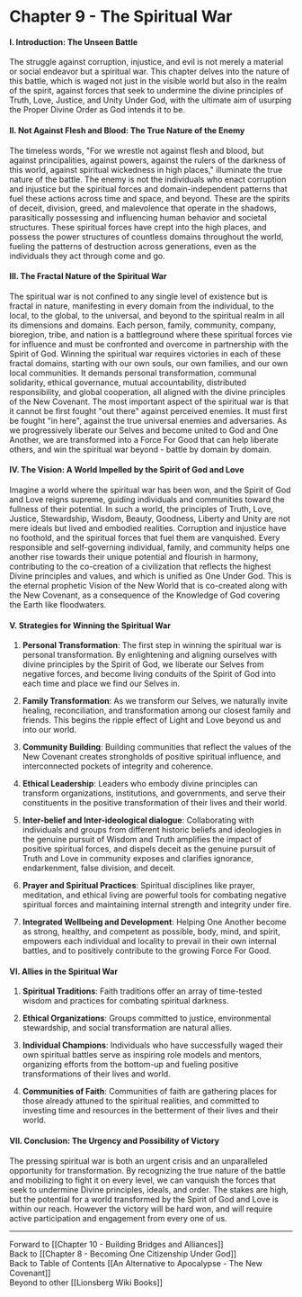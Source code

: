 # Chapter 9 - The Spiritual War

#### **I. Introduction: The Unseen Battle**

The struggle against corruption, injustice, and evil is not merely a material or social endeavor but a spiritual war. This chapter delves into the nature of this battle, which is waged not just in the visible world but also in the realm of the spirit, against forces that seek to undermine the divine principles of Truth, Love, Justice, and Unity Under God, with the ultimate aim of usurping the Proper Divine Order as God intends it to be.

#### **II. Not Against Flesh and Blood: The True Nature of the Enemy**

The timeless words, "For we wrestle not against flesh and blood, but against principalities, against powers, against the rulers of the darkness of this world, against spiritual wickedness in high places," illuminate the true nature of the battle. The enemy is not the individuals who enact corruption and injustice but the spiritual forces and domain-independent patterns that fuel these actions across time and space, and beyond. These are the spirits of deceit, division, greed, and malevolence that operate in the shadows, parasitically possessing and influencing human behavior and societal structures. These spiritual forces have crept into the high places, and possess the power structures of countless domains throughout the world, fueling the patterns of destruction across generations, even as the individuals they act through come and go. 

#### **III. The Fractal Nature of the Spiritual War**

The spiritual war is not confined to any single level of existence but is fractal in nature, manifesting in every domain from the individual, to the local, to the global, to the universal, and beyond to the spiritual realm in all its dimensions and domains. Each person, family, community, company, bioregion, tribe, and nation is a battleground where these spiritual forces vie for influence and must be confronted and overcome in partnership with the Spirit of God. Winning the spiritual war requires victories in each of these fractal domains, starting with our own souls, our own families, and our own local communities. It demands personal transformation, communal solidarity, ethical governance, mutual accountability, distributed responsibility, and global cooperation, all aligned with the divine principles of the New Covenant. The most important aspect of the spiritual war is that it cannot be first fought "out there" against perceived enemies. It must first be fought "in here", against the true universal enemies and adversaries. As we progressively liberate our Selves and become united to God and One Another, we are transformed into a Force For Good that can help liberate others, and win the spiritual war beyond - battle by domain by domain. 

#### **IV. The Vision: A World Impelled by the Spirit of God and Love**

Imagine a world where the spiritual war has been won, and the Spirit of God and Love reigns supreme, guiding individuals and communities toward the fullness of their potential. In such a world, the principles of Truth, Love, Justice, Stewardship, Wisdom, Beauty, Goodness, Liberty and Unity are not mere ideals but lived and embodied realities. Corruption and injustice have no foothold, and the spiritual forces that fuel them are vanquished. Every responsible and self-governing individual, family, and community helps one another rise towards their unique potential and flourish in harmony, contributing to the co-creation of a civilization that reflects the highest Divine principles and values, and which is unified as One Under God. This is the eternal prophetic Vision of the New World that is co-created along with the New Covenant, as a consequence of the Knowledge of God covering the Earth like floodwaters. 

#### **V. Strategies for Winning the Spiritual War**

1. **Personal Transformation**: The first step in winning the spiritual war is personal transformation. By enlightening and aligning ourselves with divine principles by the Spirit of God, we liberate our Selves from negative forces, and become living conduits of the Spirit of God into each time and place we find our Selves in.  
    
2. **Family Transformation**: As we transform our Selves, we naturally invite healing, reconciliation, and transformation among our closest family and friends. This begins the ripple effect of Light and Love beyond us and into our world. 
    
3. **Community Building**: Building communities that reflect the values of the New Covenant creates strongholds of positive spiritual influence, and interconnected pockets of integrity and coherence.
    
4. **Ethical Leadership**: Leaders who embody divine principles can transform organizations, institutions, and governments, and serve their constituents in the positive transformation of their lives and their world.
    
5. **Inter-belief and Inter-ideological dialogue**: Collaborating with individuals and groups from different historic beliefs and ideologies in the genuine pursuit of Wisdom and Truth amplifies the impact of positive spiritual forces, and dispels deceit as the genuine pursuit of Truth and Love in community exposes and clarifies ignorance, endarkenment, false division, and deceit. 
    
6. **Prayer and Spiritual Practices**: Spiritual disciplines like prayer, meditation, and ethical living are powerful tools for combating negative spiritual forces and maintaining internal strength and integrity under fire. 
    
7. **Integrated Wellbeing and Development**: Helping One Another become as strong, healthy, and competent as possible, body, mind, and spirit, empowers each individual and locality to prevail in their own internal battles, and to positively contribute to the growing Force For Good. 
#### **VI. Allies in the Spiritual War**

1. **Spiritual Traditions**: Faith traditions offer an array of time-tested wisdom and practices for combating spiritual darkness.
    
2. **Ethical Organizations**: Groups committed to justice, environmental stewardship, and social transformation are natural allies.
    
3. **Individual Champions**: Individuals who have successfully waged their own spiritual battles serve as inspiring role models and mentors, organizing efforts from the bottom-up and fueling positive transformations of their lives and world.
    
4. **Communities of Faith**: Communities of faith are gathering places for those already attuned to the spiritual realities, and committed to investing time and resources in the betterment of their lives and their world. 
#### **VII. Conclusion: The Urgency and Possibility of Victory**

The pressing spiritual war is both an urgent crisis and an unparalleled opportunity for transformation. By recognizing the true nature of the battle and mobilizing to fight it on every level, we can vanquish the forces that seek to undermine Divine principles, ideals, and order. The stakes are high, but the potential for a world transformed by the Spirit of God and Love is within our reach. However the victory will be hard won, and will require active participation and engagement from every one of us. 

___
Forward to [[Chapter 10 - Building Bridges and Alliances]]  
Back to [[Chapter 8 - Becoming One Citizenship Under God]]  
Back to Table of Contents [[An Alternative to Apocalypse - The New Covenant]]  
Beyond to other [[Lionsberg Wiki Books]]  